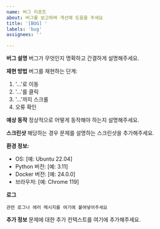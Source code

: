 ```yaml
---
name: 버그 리포트
about: 버그를 보고하여 개선에 도움을 주세요
title: '[BUG] '
labels: 'bug'
assignees: ''

---
```


**버그 설명**
버그가 무엇인지 명확하고 간결하게 설명해주세요.

**재현 방법**
버그를 재현하는 단계:
1. '...'로 이동
2. '...'를 클릭
3. '...'까지 스크롤
4. 오류 확인

**예상 동작**
정상적으로 어떻게 동작해야 하는지 설명해주세요.

**스크린샷**
해당하는 경우 문제를 설명하는 스크린샷을 추가해주세요.

**환경 정보:**
 - OS: [예: Ubuntu 22.04]
 - Python 버전: [예: 3.11]
 - Docker 버전: [예: 24.0.0]
 - 브라우저: [예: Chrome 119]

**로그**
```
관련 로그나 에러 메시지를 여기에 붙여넣어주세요
```

**추가 정보**
문제에 대한 추가 컨텍스트를 여기에 추가해주세요.